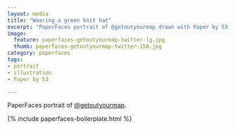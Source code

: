 ```yaml
---
layout: media
title: "Wearing a green knit hat"
excerpt: "PaperFaces portrait of @getoutyourmap drawn with Paper by 53 on an iPad."
image: 
  feature: paperfaces-getoutyourmap-twitter-lg.jpg
  thumb: paperfaces-getoutyourmap-twitter-150.jpg
category: paperfaces
tags: 
- portrait
- illustration
- Paper by 53

---
```


PaperFaces portrait of [@getoutyourmap](http://twitter.com/getoutyourmap).

{% include paperfaces-boilerplate.html %}